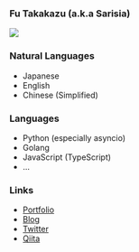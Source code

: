 ### Fu Takakazu (a.k.a Sarisia)

[![](https://github-readme-stats.vercel.app/api?username=sarisia&count_private=true&show_icons=true&bg_color=30,e55d87,5fc3e4&title_color=ffffff&icon_color=ffffff&text_color=ffffff)](https://github.com/anuraghazra/github-readme-stats)

### Natural Languages

- Japanese
- English
- Chinese (Simplified)

### Languages

- Python (especially asyncio)
- Golang
- JavaScript (TypeScript)
- ...

### Links

- [Portfolio](https://sarisia.cc/)
- [Blog](https://note.sarisia.cc/)
- [Twitter](https://twitter.com/A1ces)
- [Qiita](https://qiita.com/sarisia)
